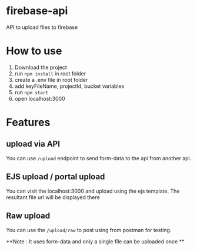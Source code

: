 # firebase-api
API to upload files to firebase

# How to use
1. Download the project
2. run `npm install` in root folder
3. create a .env file in root folder
4. add keyFileName, projectId, bucket variables
5. run `npm start`
6. open localhost:3000


# Features
## upload via API
You can use `/upload` endpoint to send form-data to the api from another api.

## EJS upload / portal upload
You can visit the localhost:3000 and upload using the ejs template.
The resultant file url will be displayed there

## Raw upload
You can use the `/upload/raw` to post using from postman for testing.

**Note : It uses form-data and only a single file can be uploaded once **


